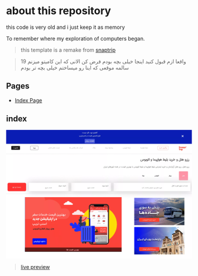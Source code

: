 # about this repository

this code is very old and i just keep it as memory

To remember where my exploration of computers began.

> this template is a remake from [snaptrip](https://www.snapptrip.com/)

> واقعا ازم قبول کنید اینجا خیلی بچه بودم فرض کن الانی که این کامیتو میزنم 19 سالمه موقعی که اینا رو میساختم خیلی بچه تر بودم

## Pages

- [Index Page](#index)

## index

<div style="display: flex; align-items: flex-start;">
    <img style="width: 100%" src="./screenshots/screenshot.webp" />
</div>

> [live preview](https://mohammadshool.github.io/old-memory-web-pages/hotel-and-airbus/index.html)
